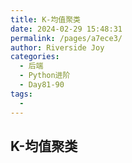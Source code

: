 ```yaml
---
title: K-均值聚类
date: 2024-02-29 15:48:31
permalink: /pages/a7ece3/
author: Riverside Joy
categories:
  - 后端
  - Python进阶
  - Day81-90
tags:
  - 
---
```

## K-均值聚类

